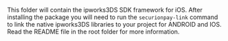 This folder will contain the ipworks3DS SDK framework for iOS.
After installing the package you will need to run the `securionpay-link` command to link the native ipworks3DS  libraries to your project for ANDROID and IOS.
Read the README file in the root folder for more information.
